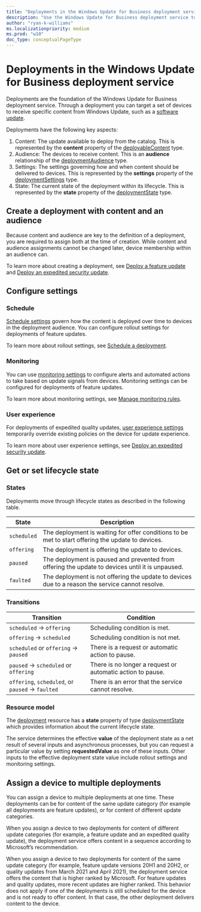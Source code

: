 ```yaml
---
title: "Deployments in the Windows Update for Business deployment service"
description: "Use the Windows Update for Business deployment service to create deployments, configure settings, and set lifecycle state. Assign a device to multiple deployments."
author: "ryan-k-williams"
ms.localizationpriority: medium
ms.prod: "w10"
doc_type: conceptualPageType
---
```


# Deployments in the Windows Update for Business deployment service

Deployments are the foundation of the Windows Update for Business deployment service. Through a deployment you can target a set of devices to receive specific content from Windows Update, such as a [software update](windowsupdates-software-updates.md).

Deployments have the following key aspects:

1. Content: The update available to deploy from the catalog. This is represented by the **content** property of the [deployableContent](/graph/api/resources/windowsupdates-deployablecontent) type.
2. Audience: The devices to receive content. This is an **audience** relationship of the [deploymentAudience](/graph/api/resources/windowsupdates-deploymentaudience) type.
3. Settings: The settings governing how and when content should be delivered to devices. This is represented by the **settings** property of the [deploymentSettings](/graph/api/resources/windowsupdates-deploymentsettings) type.
4. State: The current state of the deployment within its lifecycle. This is represented by the **state** property of the [deploymentState](/graph/api/resources/windowsupdates-deploymentstate) type.

## Create a deployment with content and an audience

Because content and audience are key to the definition of a deployment, you are required to assign both at the time of creation. While content and audience assignments cannot be changed later, device membership within an audience can.

To learn more about creating a deployment, see [Deploy a feature update](windowsupdates-deploy-update.md) and [Deploy an expedited security update](windowsupdates-deploy-expedited-update.md).

## Configure settings

### Schedule

[Schedule settings](/graph/api/resources/windowsupdates-schedulesettings) govern how the content is deployed over time to devices in the deployment audience. You can configure rollout settings for deployments of feature updates.

To learn more about rollout settings, see [Schedule a deployment](windowsupdates-schedule-deployment.md).

### Monitoring

You can use [monitoring settings](/graph/api/resources/windowsupdates-monitoringsettings) to configure alerts and automated actions to take based on update signals from devices. Monitoring settings can be configured for deployments of feature updates.


To learn more about monitoring settings, see [Manage monitoring rules](windowsupdates-manage-monitoring-rules.md).

### User experience

For deployments of expedited quality updates, [user experience settings](/graph/api/resources/windowsupdates-userexperiencesettings) temporarily override existing policies on the device for update experience.

To learn more about user experience settings, see [Deploy an expedited security update](windowsupdates-deploy-expedited-update.md).

## Get or set lifecycle state

### States

Deployments move through lifecycle states as described in the following table.

| State       | Description                                                                                       |
|-------------|---------------------------------------------------------------------------------------------------|
| `scheduled` | The deployment is waiting for offer conditions to be met to start offering the update to devices. |
| `offering`  | The deployment is offering the update to devices.                                                 |
| `paused`    | The deployment is paused and prevented from offering the update to devices until it is unpaused.  |
| `faulted`   | The deployment is not offering the update to devices due to a reason the service cannot resolve.  |


### Transitions

| Transition                           | Condition                                |
|--------------------------------------|------------------------------------------|
| `scheduled` → `offering`             | Scheduling condition is met.             |
| `offering` → `scheduled`             | Scheduling condition is not met.         |
| `scheduled` or `offering` → `paused` | There is a request or automatic action to pause. |
| `paused` → `scheduled` or `offering` | There is no longer a request or automatic action to pause. |
| `offering`, `scheduled`, or `paused` → `faulted` | There is an error that the service cannot resolve. |

### Resource model

The [deployment](/graph/api/resources/windowsupdates-deployment) resource has a **state** property of type [deploymentState](/graph/api/resources/windowsupdates-deploymentstate) which provides information about the current lifecycle state.

The service determines the effective **value** of the deployment state as a net result of several inputs and asynchronous processes, but you can request a particular value by setting **requestedValue** as one of these inputs. Other inputs to the effective deployment state value include rollout settings and monitoring settings.

## Assign a device to multiple deployments

You can assign a device to multiple deployments at one time. These deployments can be for content of the same update category (for example all deployments are feature updates), or for content of different update categories.

When you assign a device to two deployments for content of different update categories (for example, a feature update and an expedited quality update), the deployment service offers content in a sequence according to Microsoft’s recommendation.

When you assign a device to two deployments for content of the same update category (for example, feature update versions 20H1 and 20H2, or quality updates from March 2021 and April 2021), the deployment service offers the content that is higher ranked by Microsoft. For feature updates and quality updates, more recent updates are higher ranked. This behavior does not apply if one of the deployments is still scheduled for the device and is not ready to offer content. In that case, the other deployment delivers content to the device.
